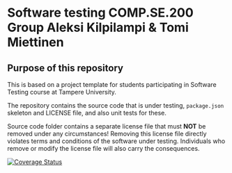 # Software testing COMP.SE.200 Group Aleksi Kilpilampi & Tomi Miettinen

## Purpose of this repository

This is based on a project template for students participating in Software Testing course
at Tampere University.

The repository contains the source code that is under testing, `package.json` skeleton
and LICENSE file, and also unit tests for these.

Source code folder contains a separate license file that must **NOT** be removed under any circumstances!
Removing this license file directly violates terms and conditions of the software under testing.
Individuals who remove or modify the license file will also carry the consequences.

[![Coverage Status](https://coveralls.io/repos/github/lekaii/Software-testing-project/badge.svg)](https://coveralls.io/github/lekaii/Software-testing-project?branch=main)
